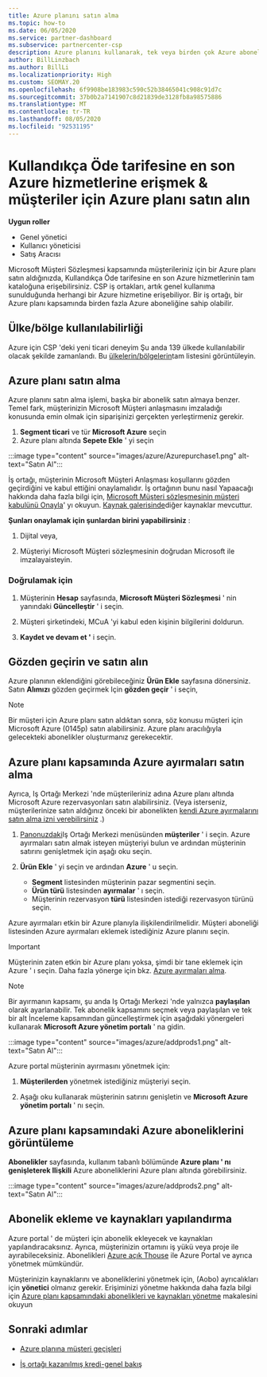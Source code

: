 ```yaml
---
title: Azure planını satın alma
ms.topic: how-to
ms.date: 06/05/2020
ms.service: partner-dashboard
ms.subservice: partnercenter-csp
description: Azure planını kullanarak, tek veya birden çok Azure aboneliği satın almayı, Azure ayırmalarını, kaynakları yapılandırmayı ve abonelikleri görüntülemeyi veya eklemeyi öğrenin.
author: BillLinzbach
ms.author: BillLi
ms.localizationpriority: High
ms.custom: SEOMAY.20
ms.openlocfilehash: 6f9908be183983c590c52b38465041c908c91d7c
ms.sourcegitcommit: 37b0b2a7141907c8d21839de3128fb8a98575886
ms.translationtype: MT
ms.contentlocale: tr-TR
ms.lasthandoff: 08/05/2020
ms.locfileid: "92531195"
---
```

# <a name="purchase-the-azure-plan-for-customers--access-the-latest-azure-services-at-pay-as-you-go-rates"></a>Kullandıkça Öde tarifesine en son Azure hizmetlerine erişmek & müşteriler için Azure planı satın alın

**Uygun roller**
- Genel yönetici
- Kullanıcı yöneticisi
- Satış Aracısı

Microsoft Müşteri Sözleşmesi kapsamında müşterileriniz için bir Azure planı satın aldığınızda, Kullandıkça Öde tarifesine en son Azure hizmetlerinin tam kataloğuna erişebilirsiniz. CSP iş ortakları, artık genel kullanıma sunulduğunda herhangi bir Azure hizmetine erişebiliyor. Bir iş ortağı, bir Azure planı kapsamında birden fazla Azure aboneliğine sahip olabilir. 

## <a name="countryregion-availability"></a>Ülke/bölge kullanılabilirliği
Azure için CSP 'deki yeni ticari deneyim Şu anda 139 ülkede kullanılabilir olacak şekilde zamanlandı. Bu [ülkelerin/bölgelerin](https://query.prod.cms.rt.microsoft.com/cms/api/am/binary/RE3QN0x)tam listesini görüntüleyin. 

## <a name="how-to-purchase-azure-plan"></a>Azure planı satın alma

Azure planını satın alma işlemi, başka bir abonelik satın almaya benzer. Temel fark, müşterinizin Microsoft Müşteri anlaşmasını imzaladığı konusunda emin olmak için siparişinizi gerçekten yerleştirmeniz gerekir.

1. **Segment ticari** ve tür **Microsoft Azure** seçin 
2. Azure planı altında **Sepete Ekle** ' yi seçin

:::image type="content" source="images/azure/Azurepurchase1.png" alt-text="Satın Al":::

İş ortağı, müşterinin Microsoft Müşteri Anlaşması koşullarını gözden geçirdiğini ve kabul ettiğini onaylamalıdır. İş ortağının bunu nasıl Yapaacağı hakkında daha fazla bilgi için, [Microsoft Müşteri sözleşmesinin müşteri kabulünü Onayla](confirm-customer-agreement.md)' yı okuyun. [Kaynak galerisinde](https://partner.microsoft.com/resources/collection/Microsoft-Customer-Agreement-in-the-CSP-program#/)diğer kaynaklar mevcuttur.

**Şunları onaylamak için şunlardan birini yapabilirsiniz** : 

1. Dijital veya,

2. Müşteriyi Microsoft Müşteri sözleşmesinin doğrudan Microsoft ile imzalayaisteyin. 

### <a name="to-confirm"></a>Doğrulamak için 

1. Müşterinin **Hesap** sayfasında, **Microsoft Müşteri Sözleşmesi** ' nin yanındaki **Güncelleştir** ' i seçin.  

2. Müşteri şirketindeki, MCuA 'yi kabul eden kişinin bilgilerini doldurun.

3. **Kaydet ve devam et '** i seçin.  

## <a name="review-and-buy"></a>Gözden geçirin ve satın alın

Azure planının eklendiğini görebileceğiniz **Ürün Ekle** sayfasına dönersiniz. Satın **Alımızı** gözden geçirmek Için **gözden geçir** ' i seçin, 

>[!Note]
>Bir müşteri için Azure planı satın aldıktan sonra, söz konusu müşteri için Microsoft Azure (0145p) satın alabilirsiniz. Azure planı aracılığıyla gelecekteki abonelikler oluşturmanız gerekecektir.

## <a name="purchase-azure-reservations-under-the-azure-plan"></a>Azure planı kapsamında Azure ayırmaları satın alma 
  
Ayrıca, Iş Ortağı Merkezi 'nde müşterileriniz adına Azure planı altında Microsoft Azure rezervasyonları satın alabilirsiniz. (Veya isterseniz, müşterilerinize satın aldığınız önceki bir abonelikten [kendi Azure ayırmalarını satın alma izni verebilirsiniz](give-customers-permission.md) .)

1. [Panonuzdaki](https://partner.microsoft.com/dashboard/)Iş Ortağı Merkezi menüsünden **müşteriler** ' i seçin. Azure ayırmaları satın almak isteyen müşteriyi bulun ve ardından müşterinin satırını genişletmek için aşağı oku seçin.

2. **Ürün Ekle** ' yi seçin ve ardından **Azure** ' u seçin. 

   - **Segment** listesinden müşterinin pazar segmentini seçin.
   - **Ürün türü** listesinden **ayırmalar** ' ı seçin.
   - Müşterinin rezervasyon **türü** listesinden istediği rezervasyon türünü seçin.

Azure ayırmaları etkin bir Azure planıyla ilişkilendirilmelidir. Müşteri aboneliği listesinden Azure ayırmaları eklemek istediğiniz Azure planını seçin. 

>[!Important] 
>Müşterinin zaten etkin bir Azure planı yoksa, şimdi bir tane eklemek için Azure ' ı seçin. Daha fazla yönerge için bkz. [Azure ayırmaları alma](azure-reservations-buying.md#purchase-azure-reservations).

>[!Note]
>Bir ayırmanın kapsamı, şu anda Iş Ortağı Merkezi 'nde yalnızca **paylaşılan** olarak ayarlanabilir. Tek abonelik kapsamını seçmek veya paylaşılan ve tek bir alt İnceleme kapsamından güncelleştirmek için aşağıdaki yönergeleri kullanarak **Microsoft Azure yönetim portalı** ' na gidin. 

:::image type="content" source="images/azure/addprods1.png" alt-text="Satın Al":::

Azure portal müşterinin ayırmasını yönetmek için: 

1. **Müşterilerden** yönetmek istediğiniz müşteriyi seçin. 

2. Aşağı oku kullanarak müşterinin satırını genişletin ve **Microsoft Azure yönetim portalı** ' nı seçin.  
 
## <a name="view-azure-subscriptions-under-the-azure-plan"></a>Azure planı kapsamındaki Azure aboneliklerini görüntüleme

**Abonelikler** sayfasında, kullanım tabanlı bölümünde **Azure planı ' nı genişleterek Ilişkili** Azure aboneliklerini Azure planı altında görebilirsiniz.

:::image type="content" source="images/azure/addprods2.png" alt-text="Satın Al"::: 


## <a name="add-subscriptions-and-configure-resources"></a>Abonelik ekleme ve kaynakları yapılandırma

Azure portal ' de müşteri için abonelik ekleyecek ve kaynakları yapılandıracaksınız. Ayrıca, müşterinizin ortamını iş yükü veya proje ile ayırabileceksiniz. Abonelikleri [Azure açık Thouse](https://azure.microsoft.com/services/azure-lighthouse/) ile Azure Portal ve ayrıca yönetmek mümkündür. 

Müşterinizin kaynaklarını ve aboneliklerini yönetmek için, (Aobo) ayrıcalıkları için **yönetici** olmanız gerekir. Erişiminizi yönetme hakkında daha fazla bilgi için [Azure planı kapsamındaki abonelikleri ve kaynakları yönetme](azure-plan-manage.md) makalesini okuyun

## <a name="next-steps"></a>Sonraki adımlar

- [Azure planına müşteri geçişleri](azure-plan-transition.md)

- [İş ortağı kazanılmış kredi-genel bakış](partner-earned-credit.md)

